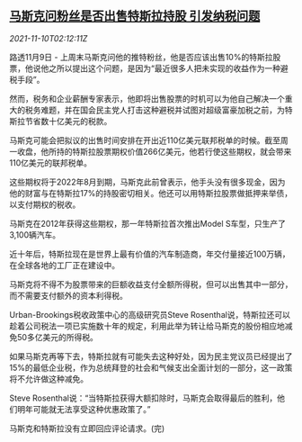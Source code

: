 <!--1636511462000-->
[马斯克问粉丝是否出售特斯拉持股 引发纳税问题](https://cn.reuters.com/article/musk-tax-issue-tesla-shares-poll-1109-tu-idCNKBS2HV060)
------

<div><i>2021-11-10T02:12:11Z</i></div><p>路透11月9日 - 上周末马斯克问他的推特粉丝，他是否应该出售10%的特斯拉股票，他说他之所以提出这个问题，是因为“最近很多人把未实现的收益作为一种避税手段”。</p><p>然而，税务和企业薪酬专家表示，他即将出售股票的时机可以为他自己解决一个重大的税务难题，并在国会民主党人打击这种避税并试图对超级富豪加税之前，为特斯拉节省数十亿美元的税款。</p><p>马斯克可能会把拟议的出售时间安排在开出近110亿美元联邦税单的时候。截至周一收盘，他所持的特斯拉股票期权价值266亿美元，他若行使这些期权，就会带来110亿美元的联邦税单。</p><p>这些期权将于2022年8月到期，马斯克此前曾表示，他手头没有很多现金，因为他的财富与在特斯拉17%的持股密切相关。他还可以用特斯拉股票做抵押来举债，以支付期权的税收。</p><p>马斯克在2012年获得这些期权，那一年特斯拉首次推出Model S车型，只生产了3,100辆汽车。</p><p>近十年后，特斯拉现在是世界上最有价值的汽车制造商，年交付量接近100万辆，在全球各地的工厂正在建设中。</p><p>马斯克将不得不为股票带来的巨额收益支付全额所得税，但可以出售其中一部分，而不需要支付额外的资本利得税。</p><p>Urban-Brookings税收政策中心的高级研究员Steve Rosenthal说，特斯拉还可以趁着公司税法一项已实施数十年的规定，利用此举为转让给马斯克的股份相应地减免50多亿美元的所得税。</p><p>如果马斯克再等下去，特斯拉就有可能失去这种好处，因为民主党议员已经提出了15%的最低企业税，作为总统拜登的社会和气候支出全面计划的一部分，这一政策将不允许做这种减免。</p><p>Steve Rosenthal说：“当特斯拉获得大额扣除时，马斯克会取得最后的胜利，他们明年可能就无法享受这种优惠政策了。”</p><p>马斯克和特斯拉没有立即回应评论请求。(完)</p>
